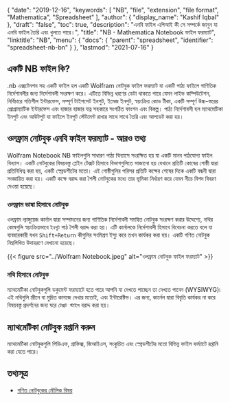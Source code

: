{
  "date": "2019-12-16",
  "keywords": [
    "NB",
    "file",
    "extension",
    "file format",
    "Mathematica",
    "Spreadsheet"
  ],
  "author": {
    "display_name": "Kashif Iqbal"
  },
  "draft": "false",
  "toc": true,
  "description": "এনবি ফাইল এপিআই কী সে সম্পর্কে জানুন যা এনবি ফাইল তৈরি এবং খুলতে পারে।",
  "title": "NB - Mathematica Notebook ফাইল ফরম্যাট",
  "linktitle": "NB",
  "menu": {
    "docs": {
      "parent": "spreadsheet",
      "identifier": "spreadsheet-nb-bn"
    }
  },
  "lastmod": "2021-07-16"
}

## একটি NB ফাইল কি?

.nb এক্সটেনশন সহ একটি ফাইল হল একটি Wolfram নোটবুক ফাইল ফরম্যাট যা একটি পাঠ্য ফাইলে গাণিতিক নির্দেশাবলীর জন্য নির্দেশাবলী সংরক্ষণ করে। এটিতে বিভিন্ন ধরণের ডেটা থাকতে পারে যেমন লাইভ কম্পিউটেশন, নির্বিচারে গতিশীল ইন্টারফেস, সম্পূর্ণ টাইপসেট ইনপুট, ইমেজ ইনপুট, স্বয়ংক্রিয় কোড টীকা, একটি সম্পূর্ণ উচ্চ-স্তরের প্রোগ্রাম্যাটিক ইন্টারফেস এবং হাজার হাজার যত্ন সহকারে সংগঠিত ফাংশন এবং বিকল্প। পাঠ্য নির্দেশাবলী হল ম্যাথমেটিকা ইনপুট এবং আউটপুট যা ফাইলে ইনপুট স্টেটমেন্ট রাখার সাথে সাথে তৈরি এবং আপডেট করা হয়।

## ওলফ্রাম নোটবুক এনবি ফাইল ফরম্যাট - আরও তথ্য

Wolfram Notebook NB ফাইলগুলি সাধারণ পাঠ্য বিন্যাসে সংরক্ষিত হয় যা একটি মানব পাঠযোগ্য ফাইল বিন্যাস। একটি নোটবুকের বিষয়বস্তু প্লেইন টেক্সট হিসাবে বিভাগগুলিতে সাজানো হয় যেখানে প্রতিটি কোষের গোষ্ঠী দ্বারা প্রতিনিধিত্ব করা হয়, একটি স্প্রেডশীটের মতো। এই গোষ্ঠীগুলির পরিসর প্রতিটি কক্ষের শেষের দিকে একটি বন্ধনী দ্বারা সংজ্ঞায়িত করা হয়। একটি কক্ষে বরাদ্দ করা শৈলী নোটবুকের মধ্যে তার ভূমিকা নির্ধারণ করে যেমন নীচে বিশদ বিবরণ দেওয়া হয়েছে।

### ওলফ্রাম ভাষা হিসাবে নোটবুক

ওলফ্রাম ল্যাঙ্গুয়েজ কার্নাল দ্বারা সম্পাদনের জন্য গাণিতিক নির্দেশাবলী সমন্বিত নোটবুক সংরক্ষণ করার উদ্দেশ্যে, নথির কোষগুলি স্বয়ংক্রিয়ভাবে `ইনপুট` পাঠ শৈলী বরাদ্দ করা হয়। এটি কার্নালকে নির্দেশাবলী হিসাবে বিবেচনা করতে বলে যা ব্যবহারকারী যখন `Shift+Return` কীগুলির সংমিশ্রণ ইস্যু করে তখন কার্যকর করা হয়। একটি গণিত নোটবুক নিম্নলিখিত উদাহরণে দেখানো হয়েছে।

{{< figure src="../Wolfram Notebook.jpeg" alt="ওলফ্রাম নোটবুক ফাইল ফরম্যাট" >}}

### নথি হিসাবে নোটবুক

ম্যাথমেটিকা নোটবুকগুলি ডকুমেন্ট ফরম্যাটে হতে পারে আপনি যা দেখতে পাচ্ছেন তা দেখতে পাবেন (WYSIWYG)৷ এই নথিগুলি স্ক্রীনে বা মুদ্রিত কাগজে দেখার মতোই, এবং ইন্টারেক্টিভ। এর জন্য, কার্নেল দ্বারা বিবৃতি কার্যকর না করে বিষয়বস্তু প্রদর্শনের জন্য ঘরে `টেক্সট স্টাইল` বরাদ্দ করা হয়।

## ম্যাথমেটিকা নোটবুক রপ্তানি করুন

ম্যাথমেটিকা নোটবুকগুলি পিডিএফ, গ্রাফিক্স, জিআইএস, সংকুচিত এবং স্প্রেডশীটের মতো বিভিন্ন ফাইল ফর্ম্যাটে রপ্তানি করা যেতে পারে।

## তথ্যসূত্র

* [গণিত নোটবুকের মৌলিক বিষয়](https://reference.wolfram.com/language/guide/NotebookBasics.html)


